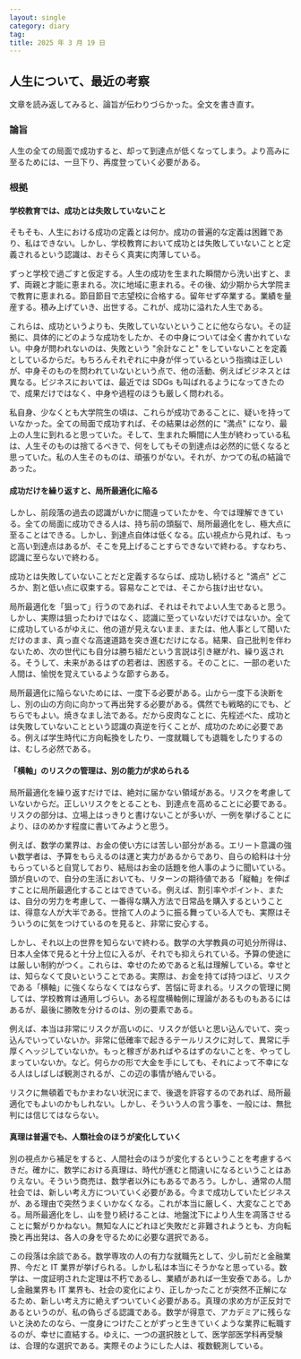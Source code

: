 ```yaml
---
layout: single
category: diary
tag:
title: 2025 年 3 月 19 日
---
```


## 人生について、最近の考察

文章を読み返してみると、論旨が伝わりづらかった。全文を書き直す。

### 論旨

人生の全ての局面で成功すると、却って到達点が低くなってしまう。より高みに至るためには、一旦下り、再度登っていく必要がある。

### 根拠

#### 学校教育では、成功とは失敗していないこと

そもそも、人生における成功の定義とは何か。成功の普遍的な定義は困難であり、私はできない。しかし、学校教育において成功とは失敗していないことと定義されるという認識は、おそらく真実に肉薄している。

ずっと学校で過ごすと仮定する。人生の成功を生まれた瞬間から洗い出すと、まず、両親と才能に恵まれる。次に地域に恵まれる。その後、幼少期から大学院まで教育に恵まれる。節目節目で志望校に合格する。留年せず卒業する。業績を量産する。積み上げていき、出世する。これが、成功に溢れた人生である。

これらは、成功というよりも、失敗していないということに他ならない。その証拠に、具体的にどのような成功をしたか、その中身については全く書かれていない。中身が問われないのは、失敗という "余計なこと" をしていないことを定義としているからだ。もちろんそれぞれに中身が伴っているという指摘は正しいが、中身そのものを問われていないという点で、他の活動、例えばビジネスとは異なる。ビジネスにおいては、最近では SDGs も叫ばれるようになってきたので、成果だけではなく、中身や過程のほうも厳しく問われる。

私自身、少なくとも大学院生の頃は、これらが成功であることに、疑いを持っていなかった。全ての局面で成功すれば、その結果は必然的に "満点" になり、最上の人生に到れると思っていた。そして、生まれた瞬間に人生が終わっている私は、人生そのものは捨てるべきで、何をしてもその到達点は必然的に低くなると思っていた。私の人生そのものは、頑張りがない。それが、かつての私の結論であった。

#### 成功だけを繰り返すと、局所最適化に陥る

しかし、前段落の過去の認識がいかに間違っていたかを、今では理解できている。全ての局面に成功できる人は、持ち前の頭脳で、局所最適化をし、極大点に至ることはできる。しかし、到達点自体は低くなる。広い視点から見れば、もっと高い到達点はあるが、そこを見上げることすらできないで終わる。すなわち、認識に至らないで終わる。

成功とは失敗していないことだと定義するならば、成功し続けると "満点" どころか、割と低い点に収束する。容易なことでは、そこから抜け出せない。

局所最適化を「狙って」行うのであれば、それはそれでよい人生であると思う。しかし、実際は狙ったわけではなく、認識に至っていないだけではないか。全てに成功しているがゆえに、他の道が見えないまま、または、他人事として聞いただけのまま、真っ直ぐな高速道路を突き進むだけになる。結果、自己批判を伴わないため、次の世代にも自分は勝ち組だという言説は引き継がれ、繰り返される。そうして、未来があるはずの若者は、困惑する。そのことに、一部の老いた人間は、愉悦を覚えているような節すらある。

局所最適化に陥らないためには、一度下る必要がある。山から一度下る決断をし、別の山の方向に向かって再出発する必要がある。偶然でも戦略的にでも、どちらでもよい。焼きなまし法である。だから皮肉なことに、先程述べた、成功とは失敗していないことという認識の真逆を行くことが、成功のために必要である。例えば学生時代に方向転換をしたり、一度就職しても退職をしたりするのは、むしろ必然である。

#### 「横軸」のリスクの管理は、別の能力が求められる

局所最適化を繰り返すだけでは、絶対に届かない領域がある。リスクを考慮していないからだ。正しいリスクをとることも、到達点を高めることに必要である。リスクの部分は、立場上はっきりと書けないことが多いが、一例を挙げることにより、ほのめかす程度に書いてみようと思う。

例えば、数学の業界は、お金の使い方には苦しい部分がある。エリート意識の強い数学者は、予算をもらえるのは運と実力があるからであり、自らの給料は十分もらっていると自覚しており、結局はお金の話題を他人事のように聞いている。頭が良いので、自分の生活においても、リターンの期待値である「縦軸」を伸ばすことに局所最適化することはできている。例えば、割引率やポイント、または、自分の労力を考慮して、一番得な購入方法で日常品を購入するということは、得意な人が大半である。世捨て人のように振る舞っている人でも、実際はそういうのに気をつけているのを見ると、非常に安心する。

しかし、それ以上の世界を知らないで終わる。数学の大学教員の可処分所得は、日本人全体で見ると十分上位に入るが、それでも抑えられている。予算の使途には厳しい制約がつく。これらは、幸せのためであると私は理解している。幸せとは、知らなくて良いということである。実際は、お金を持てば持つほど、リスクである「横軸」に強くならなくてはならず、苦悩に苛まれる。リスクの管理に関しては、学校教育は通用しづらい。ある程度横軸側に理論があるものもあるにはあるが、最後に勝敗を分けるのは、別の要素である。

例えば、本当は非常にリスクが高いのに、リスクが低いと思い込んでいて、突っ込んでいっていないか。非常に低確率で起きるテールリスクに対して、異常に手厚くヘッジしていないか。もっと稼ぎがあればやるはずのないことを、やってしまっていないか。など。何らかの形で大金を手にしても、それによって不幸になる人はしばしば観測されるが、この辺の事情が絡んでいる。

リスクに無頓着でもかまわない状況にまで、後退を許容するのであれば、局所最適化でもよいのかもしれない。しかし、そういう人の言う事を、一般には、無批判には信じてはならない。

#### 真理は普遍でも、人類社会のほうが変化していく

別の視点から補足をすると、人間社会のほうが変化するということを考慮するべきだ。確かに、数学における真理は、時代が進むと間違いになるということはありえない。そういう商売は、数学者以外にもあるであろう。しかし、通常の人間社会では、新しい考え方についていく必要がある。今まで成功していたビジネスが、ある理由で突然うまくいかなくなる。これが本当に厳しく、大変なことである。局所最適化をし、山を登り続けることは、地盤沈下により人生を凋落させることに繋がりかねない。無知な人にどれほど失敗だと非難されようとも、方向転換と再出発は、各人の身を守るために必要な選択である。

この段落は余談である。数学専攻の人の有力な就職先として、少し前だと金融業界、今だと IT 業界が挙げられる。しかし私は本当にそうかなと思っている。数学は、一度証明された定理は不朽であるし、業績があれば一生安泰である。しかし金融業界も IT 業界も、社会の変化により、正しかったことが突然不正解になるため、新しい考え方に絶えずついていく必要がある。真理の求め方が正反対であるというのが、私の偽らざる認識である。数学が得意で、アカデミアに残らないと決めたのなら、一度身につけたことがずっと生きていくような業界に転職するのが、幸せに直結する。ゆえに、一つの選択肢として、医学部医学科再受験は、合理的な選択である。実際そのようにした人は、複数観測している。
